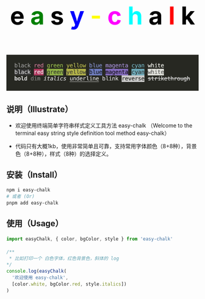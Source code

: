 
<h1 align="center">
	<p style="text-align: center;font-size: 4rem;">
    <span style="color: black">e</span>
    <span style="color: green">a</span>
    <span style="color: black">s</span>
    <span style="color: blue">y</span>
    <span style="color: yellow">-</span>
    <span style="color: magenta">c</span>
    <span style="color: cyan">h</span>
    <span style="color: black">a</span>
    <span style="color: red">l</span>
    <span style="color: black">k</span>
  </p>
</h1>

![](assets/effect.jpg)

## 说明（Illustrate） 
- 欢迎使用终端简单字符串样式定义工具方法 easy-chalk （Welcome to the terminal easy string style definition tool method easy-chalk）

- 代码只有大概1kb，使用非常简单且可靠，支持常用字体颜色（8+8种），背景色（8+8种），样式（8种）的选择定义。

## 安装（Install）
```sh
npm i easy-chalk
# 或者 (Or)
pnpm add easy-chalk
```

## 使用（Usage）
```javascript
import easyChalk, { color, bgColor, style } from 'easy-chalk'

/**
 * 比如打印一个 白色字体，红色背景色，斜体的 log
*/
console.log(easyChalk(
  '欢迎使用 easy-chalk',
  [color.white, bgColor.red, style.italics])
)
```
